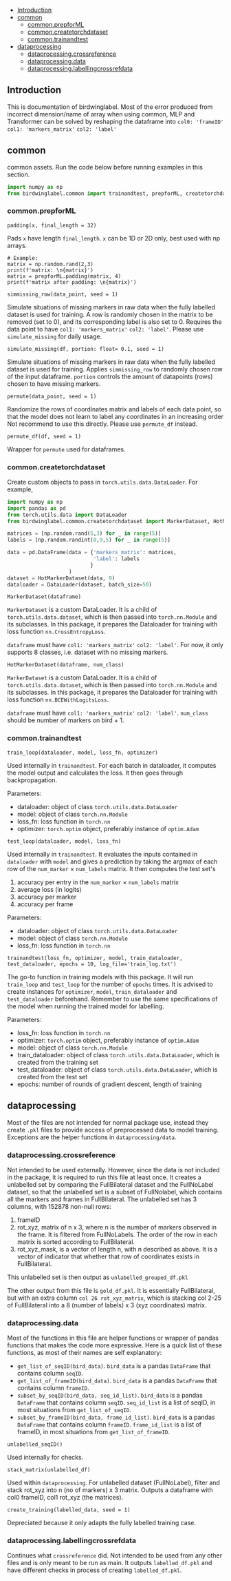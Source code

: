 <!-- TOC -->
  * [Introduction <a name='introduction'></a>](#introduction-a-nameintroductiona)
  * [common <a name='common'></a>](#common-a-namecommona)
    * [common.prepforML <a name='common.prepforML'></a>](#commonprepforml-a-namecommonprepformla)
    * [common.createtorchdataset <a name='common.createtorchdataset'></a>](#commoncreatetorchdataset-a-namecommoncreatetorchdataseta)
    * [common.trainandtest <a name="common.trainandtest"></a>](#commontrainandtest-a-namecommontrainandtesta)
  * [dataprocessing <a name="dataprocessing"></a>](#dataprocessing-a-namedataprocessinga)
    * [dataprocessing.crossreference](#dataprocessingcrossreference)
    * [dataprocessing.data](#dataprocessingdata)
    * [dataprocessing.labellingcrossrefdata](#dataprocessinglabellingcrossrefdata)
<!-- TOC -->


## Introduction <a name='introduction'></a>
This is documentation of birdwinglabel. Most of the error produced from incorrect dimension/name of array when using 
common, MLP and Transformer can be solved by reshaping the dataframe into `col0: 'frameID'` `col1: 'markers_matrix'` `col2: 'label'`

## common <a name='common'></a>
common assets. Run the code below before running examples in this section.
```python
import numpy as np
from birdwinglabel.common import trainandtest, prepforML, createtorchdataset
```

### common.prepforML <a name='common.prepforML'></a>

`padding(x, final_length = 32)`

Pads `x` have length `final_length`. `x` can be 1D or 2D only, best used with np arrays.

```
# Example: 
matrix = np.random.rand(2,3)
print(f'matrix: \n{matrix}')
matrix = prepforML.padding(matrix, 4)
print(f'matrix after padding: \n{matrix}')
```

`simmissing_row(data_point, seed = 1)`

Simulate situations of missing markers in raw data when the fully labelled dataset is used for training.
A row is randomly chosen in the matrix to be removed (set to 0), and its corresponding label is also set to 0.
Requires the data point to have `col1: 'markers_matrix'` `col2: 'label'`. Please use `simulate_missing` for daily usage.

`simulate_missing(df, portion: float= 0.1, seed = 1)`

Simulate situations of missing markers in raw data when the fully labelled dataset is used for training.
Applies `simmissing_row` to randomly chosen row of the input dataframe. 
`portion` controls the amount of datapoints (rows) chosen to have missing markers. 

`permute(data_point, seed = 1)`

Randomize the rows of coordinates matrix and labels of each data point, so that the model does not learn to label any coordinates in an increasing order
Not recommend to use this directly. Please use `permute_df` instead.

`permute_df(df, seed = 1)`

Wrapper for `permute` used for dataframes.


### common.createtorchdataset <a name='common.createtorchdataset'></a>

Create custom objects to pass in `torch.utils.data.DataLoader`. For example,

```python
import numpy as np
import pandas as pd
from torch.utils.data import DataLoader
from birdwinglabel.common.createtorchdataset import MarkerDataset, HotMarkerDataset

matrices = [np.random.rand(5,3) for _ in range(5)]
labels = [np.random.randint(0,9,5) for _ in range(5)]

data = pd.DataFrame(data = {'markers_matrix': matrices,
                            'label': labels
                           }
                    )
dataset = HotMarkerDataset(data, 9)
dataloader = DataLoader(dataset, batch_size=50)
```


`MarkerDataset(dataframe)`   

`MarkerDataset` is a custom DataLoader. It is a child of `torch.utils.data.dataset`, 
which is then passed into `torch.nn.Module` and its subclasses. In this package, it prepares the Dataloader for training
with loss function `nn.CrossEntropyLoss`.

`dataframe` must have `col1: 'markers_matrix'` `col2: 'label'`. For now, it only supports 8 classes, i.e. dataset with no missing markers.

`HotMarkerDataset(dataframe, num_class)`

`MarkerDataset` is a custom DataLoader. It is a child of `torch.utils.data.dataset`, 
which is then passed into `torch.nn.Module` and its subclasses. In this package, it prepares the Dataloader for training
with loss function `nn.BCEWithLogitsLoss`.

`dataframe` must have `col1: 'markers_matrix'` `col2: 'label'`. `num_class` should be number of markers on bird + 1.

### common.trainandtest <a name="common.trainandtest"></a>

`train_loop(dataloader, model, loss_fn, optimizer)`

Used internally in `trainandtest`. For each batch in dataloader, it computes the model output and calculates the loss. 
It then goes through backpropagation.

Parameters:
- dataloader: object of class `torch.utils.data.DataLoader`
- model: object of class `torch.nn.Module`
- loss_fn: loss function in `torch.nn`
- optimizer: `torch.optim` object, preferably instance of `optim.Adam`

`test_loop(dataloader, model, loss_fn)`

Used internally in `trainandtest`. It evaluates the inputs contained in `dataloader` with `model` and gives a prediction 
by taking the argmax of each row of the `num_marker` $\times$ `num_labels` matrix. 
It then computes the test set's
1. accuracy per entry in the `num_marker` $\times$ `num_labels` matrix
2. average loss (in logits)
3. accuracy per marker
4. accuracy per frame

Parameters:
- dataloader: object of class `torch.utils.data.DataLoader`
- model: object of class `torch.nn.Module`
- loss_fn: loss function in `torch.nn`

`trainandtest(loss_fn, optimizer, model, train_dataloader, test_dataloader, epochs = 10, log_file='train_log.txt')`

The go-to function in training models with this package. It will run `train_loop` and `test_loop` 
for the number of `epochs` times. It is advised to create instances for `optimizer`, `model`, `train_dataloader` and
`test_dataloader` beforehand. Remember to use the same specifications of the model when running the trained model for
labelling.

Parameters:
- loss_fn: loss function in `torch.nn`
- optimizer: `torch.optim` object, preferably instance of `optim.Adam`
- model: object of class `torch.nn.Module`
- train_dataloader: object of class `torch.utils.data.DataLoader`, which is created from the training set
- test_dataloader: object of class `torch.utils.data.DataLoader`, which is created from the test set
- epochs: number of rounds of gradient descent, length of training



## dataprocessing <a name="dataprocessing"></a>

Most of the files are not intended for normal package use, instead they create `.pkl` files to provide access of 
preprocessed data to model training. Exceptions are the helper functions in `dataprocessing/data`.

### dataprocessing.crossreference

Not intended to be used externally. However, since the data is not included in the package, it is required to run this
file at least once. It creates a unlabelled set by comparing the FullBilateral dataset and the FullNoLabel
dataset, so that the unlabelled set is a subset of FullNolabel, which contains all the markers and frames in FullBilateral.
The unlabelled set has 3 columns, with 152878 non-null rows:

1. frameID
2. rot_xyz, matrix of n x 3, where n is the number of markers observed in the frame.
  It is filtered from FullNoLabels. The order of the row in each matrix is sorted according to FullBilateral.
3. rot_xyz_mask, is a vector of length n, with n described as above. It is a vector of indicator that 
  whether that row of coordinates exists in FullBilateral.

This unlabelled set is then output as `unlabelled_grouped_df.pkl`

The other output from this file is `gold_df.pkl`. It is essentially FullBilateral, but with an extra column
 `col 26 rot_xyz_matrix`, which is stacking col 2-25 of FullBilateral into a 8 (number of labels) x 3 (xyz coordinates) 
matrix.


### dataprocessing.data

Most of the functions in this file are helper functions or wrapper of pandas functions that makes the code more 
expressive. Here is a quick list of these functions, as most of their names are self explanatory:

- `get_list_of_seqID(bird_data)`. `bird_data` is a pandas `DataFrame` that contains column `seqID`.
- `get_list_of_frameID(bird_data)`. `bird_data` is a pandas `DataFrame` that contains column `frameID`.
- `subset_by_seqID(bird_data, seq_id_list)`. `bird_data` is a pandas `DataFrame` that contains column `seqID`. 
  `seq_id_list` is a list of seqID, in most situations from `get_list_of_seqID`.
- `subset_by_frameID(bird_data, frame_id_list)`. `bird_data` is a pandas `DataFrame` that contains column `frameID`.
  `frame_id_list` is a list of frameID, in most situations from `get_list_of_frameID`.

`unlabelled_seqID()` 

Used internally for checks.

`stack_matrix(unlabelled_df)`

Used within `dataprocessing`. For unlabelled dataset (FullNoLabel), filter and stack rot_xyz into n (no of markers) x 3 
matrix. Outputs a dataframe with col0 frameID, col1 rot_xyz (the matrices).

`create_training(labelled_data, seed = 1)`

Depreciated because it only adapts the fully labelled training case.


### dataprocessing.labellingcrossrefdata

Continues what `crossreference` did. Not intended to be used from any other files and is only meant to be run as main. 
It outputs `labelled_df.pkl` and have different checks in process of creating `labelled_df.pkl`.









